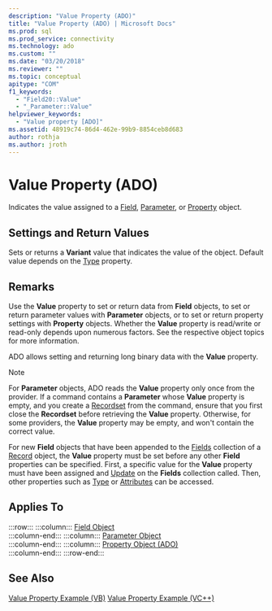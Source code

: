 ```yaml
---
description: "Value Property (ADO)"
title: "Value Property (ADO) | Microsoft Docs"
ms.prod: sql
ms.prod_service: connectivity
ms.technology: ado
ms.custom: ""
ms.date: "03/20/2018"
ms.reviewer: ""
ms.topic: conceptual
apitype: "COM"
f1_keywords: 
  - "Field20::Value"
  - "_Parameter::Value"
helpviewer_keywords: 
  - "Value property [ADO]"
ms.assetid: 48919c74-86d4-462e-99b9-8854ceb8d683
author: rothja
ms.author: jroth
---
```

# Value Property (ADO)

Indicates the value assigned to a [Field](./field-object.md), [Parameter](./parameter-object.md), or [Property](./property-object-ado.md) object.
  
## Settings and Return Values

Sets or returns a **Variant** value that indicates the value of the object. Default value depends on the [Type](./type-property-ado.md) property.
  
## Remarks

Use the **Value** property to set or return data from **Field** objects, to set or return parameter values with **Parameter** objects, or to set or return property settings with **Property** objects. Whether the **Value** property is read/write or read-only depends upon numerous factors. See the respective object topics for more information.

ADO allows setting and returning long binary data with the **Value** property.
  
> [!NOTE]
> For **Parameter** objects, ADO reads the **Value** property only once from the provider. If a command contains a **Parameter** whose **Value** property is empty, and you create a [Recordset](./recordset-object-ado.md) from the command, ensure that you first close the **Recordset** before retrieving the **Value** property. Otherwise, for some providers, the **Value** property may be empty, and won't contain the correct value.
> 
> For new **Field** objects that have been appended to the [Fields](./fields-collection-ado.md) collection of a [Record](./record-object-ado.md) object, the **Value** property must be set before any other **Field** properties can be specified. First, a specific value for the **Value** property must have been assigned and [Update](./update-method.md) on the **Fields** collection called. Then, other properties such as [Type](./type-property-ado.md) or [Attributes](./attributes-property-ado.md) can be accessed.
  
## Applies To

:::row:::
    :::column:::
        [Field Object](./field-object.md)  
    :::column-end:::
    :::column:::
        [Parameter Object](./parameter-object.md)  
    :::column-end:::
    :::column:::
        [Property Object (ADO)](./property-object-ado.md)  
    :::column-end:::
:::row-end:::

## See Also

[Value Property Example (VB)](./value-property-example-vb.md)
[Value Property Example (VC++)](./value-property-example-vc.md)